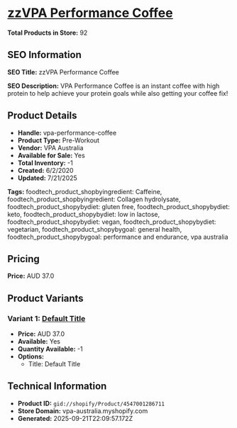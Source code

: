 # [zzVPA Performance Coffee](https://vpa-australia.myshopify.com/products/vpa-performance-coffee)

**Total Products in Store:** 92

## SEO Information

**SEO Title:** zzVPA Performance Coffee

**SEO Description:** VPA Performance Coffee is an instant coffee with high protein to help achieve your protein goals while also getting your coffee fix!

## Product Details

- **Handle:** vpa-performance-coffee
- **Product Type:** Pre-Workout
- **Vendor:** VPA Australia
- **Available for Sale:** Yes
- **Total Inventory:** -1
- **Created:** 6/2/2020
- **Updated:** 7/21/2025

**Tags:** foodtech_product_shopbyingredient: Caffeine, foodtech_product_shopbyingredient: Collagen hydrolysate, foodtech_product_shopybydiet: gluten free, foodtech_product_shopybydiet: keto, foodtech_product_shopybydiet: low in lactose, foodtech_product_shopybydiet: vegan, foodtech_product_shopybydiet: vegetarian, foodtech_product_shopybygoal: general health, foodtech_product_shopybygoal: performance and endurance, vpa australia

## Pricing

**Price:** AUD 37.0

## Product Variants

### Variant 1: [Default Title](https://vpa-australia.myshopify.com/products/vpa-performance-coffee)

- **Price:** AUD 37.0
- **Available:** Yes
- **Quantity Available:** -1
- **Options:**
  - Title: Default Title

## Technical Information

- **Product ID:** `gid://shopify/Product/4547001286711`
- **Store Domain:** vpa-australia.myshopify.com
- **Generated:** 2025-09-21T22:09:57.172Z

